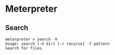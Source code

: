 # Meterpreter

## Search 

```
meterpreter > search -h
Usage: search [-d dir] [-r recurse] -f pattern
Search for files.
```